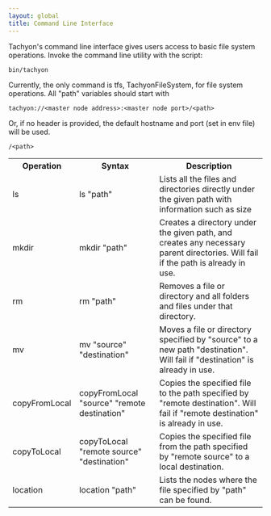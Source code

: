 ```yaml
---
layout: global
title: Command Line Interface
---
```


Tachyon's command line interface gives users access to basic file system operations. Invoke the
command line utility with the script:

    bin/tachyon

Currently, the only command is tfs, TachyonFileSystem, for file system operations. All "path"
variables should start with

    tachyon://<master node address>:<master node port>/<path>

Or, if no header is provided, the default hostname and port (set in env file) will be used.

    /<path>

<table class="table">
<tr><th>Operation</th><th>Syntax</th><th>Description</th></tr>
<tr>
  <td>ls</td>
  <td>ls "path"</td>
  <td>Lists all the files and directories directly under the given path with information such as size</td>
</tr>
<tr>
  <td>mkdir</td>
  <td>mkdir "path"</td>
  <td>Creates a directory under the given path, and creates any necessary parent directories. Will fail if the path is already in use.</td>
</tr>
<tr>
  <td>rm</td>
  <td>rm "path"</td>
  <td>Removes a file or directory and all folders and files under that directory.</td>
</tr>
<tr>
  <td>mv</td>
  <td>mv "source" "destination"</td>
  <td>Moves a file or directory specified by "source" to a new path "destination". Will fail if "destination" is already in use.</td>
</tr>
<tr>
  <td>copyFromLocal</td>
  <td>copyFromLocal "source" "remote destination"</td>
  <td>Copies the specified file to the path specified by "remote destination". Will fail if "remote destination" is already in use.</td>
</tr>
<tr>
  <td>copyToLocal</td>
  <td>copyToLocal "remote source" "destination"</td>
  <td>Copies the specified file from the path specified by "remote source" to a local destination.</td>
</tr>
<tr>
  <td>location</td>
  <td>location "path"</td>
  <td>Lists the nodes where the file specified by "path" can be found.</td>
</tr>
</table>

